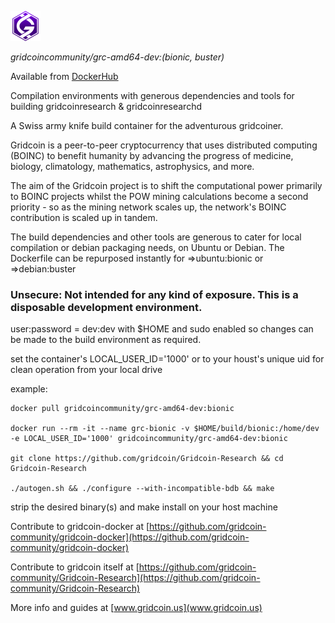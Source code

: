 ![gridcoin logo](https://github.com/gridcoin-community/Gridcoin-Research/blob/development/share/icons/hicolor/48x48/apps/gridcoinresearch.png "gridcoin logo")

*gridcoincommunity/grc-amd64-dev:(bionic, buster)*

Available from [DockerHub](https://hub.docker.com/r/gridcoincommunity/grc-amd64-dev)

Compilation environments with generous dependencies and tools for building gridcoinresearch & gridcoinresearchd

A Swiss army knife build container for the adventurous gridcoiner.

Gridcoin is a peer-to-peer cryptocurrency that uses distributed computing (BOINC) to benefit humanity by advancing the progress of medicine, biology, climatology, mathematics, astrophysics, and more.

The aim of the Gridcoin project is to shift the computational power primarily to BOINC projects whilst the POW mining calculations become a second priority - so as the mining network scales up, the network's BOINC contribution is scaled up in tandem.

The build dependencies and other tools are generous to cater for local compilation or debian packaging needs, on Ubuntu or Debian. The Dockerfile can be repurposed instantly for =>ubuntu:bionic or =>debian:buster

### Unsecure: Not intended for any kind of exposure. This is a disposable development environment.

user:password = dev:dev with $HOME and sudo enabled so changes can be made to the build environment as required.

set the container's LOCAL_USER_ID='1000'  or to your houst's unique uid for clean operation from your local drive

example:

```
docker pull gridcoincommunity/grc-amd64-dev:bionic

docker run --rm -it --name grc-bionic -v $HOME/build/bionic:/home/dev -e LOCAL_USER_ID='1000' gridcoincommunity/grc-amd64-dev:bionic

git clone https://github.com/gridcoin/Gridcoin-Research && cd Gridcoin-Research

./autogen.sh && ./configure --with-incompatible-bdb && make
```
strip the desired binary(s) and make install on your host machine

Contribute to gridcoin-docker at [https://github.com/gridcoin-community/gridcoin-docker](https://github.com/gridcoin-community/gridcoin-docker)

Contribute to gridcoin itself at [https://github.com/gridcoin-community/Gridcoin-Research](https://github.com/gridcoin-community/Gridcoin-Research)

More info and guides at [www.gridcoin.us](www.gridcoin.us)